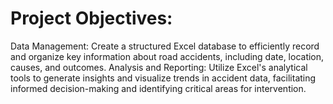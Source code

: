 # Project Objectives:
Data Management: Create a structured Excel database to efficiently record and organize key information about road accidents, including date, location, causes, and outcomes.
Analysis and Reporting: Utilize Excel's analytical tools to generate insights and visualize trends in accident data, facilitating informed decision-making and identifying critical areas for intervention.

